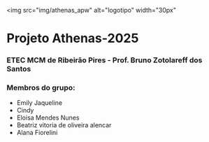 <img src="img/athenas_apw" alt="logotipo" width="30px"
# Projeto Athenas-2025
### ETEC MCM de Ribeirão Pires - Prof. Bruno Zotolareff dos Santos
### Membros do grupo:
- Emily Jaqueline
- Cindy
- Eloisa Mendes Nunes
- Beatriz vitoria de oliveira alencar
- Alana Fiorelini
